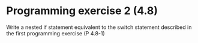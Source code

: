 # Programming exercise 2 (4.8)

Write a nested if statement equivalent to the switch statement described in the first programming exercise (P 4.8-1)
